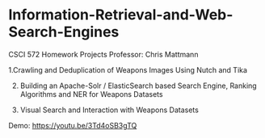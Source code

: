 # Information-Retrieval-and-Web-Search-Engines

CSCI 572 Homework Projects
Professor: Chris Mattmann

1.Crawling and Deduplication of Weapons Images Using
Nutch and Tika

2. Building an Apache-Solr / ElasticSearch based Search
Engine, Ranking Algorithms and NER for Weapons Datasets

3. Visual Search and Interaction with Weapons Datasets

Demo:  https://youtu.be/3Td4oSB3gTQ

